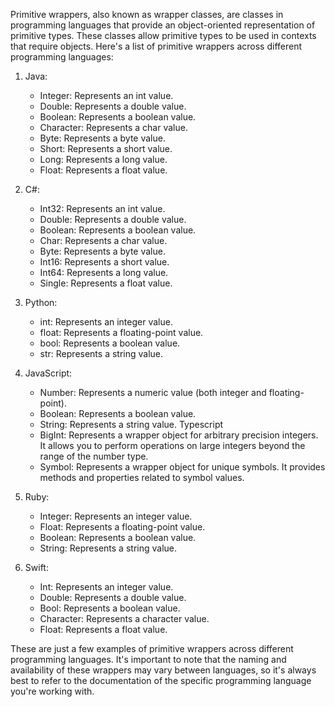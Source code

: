 Primitive wrappers, also known as wrapper classes, are classes in programming languages that provide an object-oriented representation of primitive types. These classes allow primitive types to be used in contexts that require objects. Here's a list of primitive wrappers across different programming languages:

1. Java:
   - Integer: Represents an int value.
   - Double: Represents a double value.
   - Boolean: Represents a boolean value.
   - Character: Represents a char value.
   - Byte: Represents a byte value.
   - Short: Represents a short value.
   - Long: Represents a long value.
   - Float: Represents a float value.

2. C#:
   - Int32: Represents an int value.
   - Double: Represents a double value.
   - Boolean: Represents a boolean value.
   - Char: Represents a char value.
   - Byte: Represents a byte value.
   - Int16: Represents a short value.
   - Int64: Represents a long value.
   - Single: Represents a float value.

3. Python:
   - int: Represents an integer value.
   - float: Represents a floating-point value.
   - bool: Represents a boolean value.
   - str: Represents a string value.

4. JavaScript:
   - Number: Represents a numeric value (both integer and floating-point).
   - Boolean: Represents a boolean value.
   - String: Represents a string value.
   Typescript
   - BigInt: Represents a wrapper object for arbitrary precision integers. It allows you to perform operations on large integers beyond the range of the number type.
   - Symbol: Represents a wrapper object for unique symbols. It provides methods and properties related to symbol values.

5. Ruby:
   - Integer: Represents an integer value.
   - Float: Represents a floating-point value.
   - Boolean: Represents a boolean value.
   - String: Represents a string value.

6. Swift:
   - Int: Represents an integer value.
   - Double: Represents a double value.
   - Bool: Represents a boolean value.
   - Character: Represents a character value.
   - Float: Represents a float value.

These are just a few examples of primitive wrappers across different programming languages. It's important to note that the naming and availability of these wrappers may vary between languages, so it's always best to refer to the documentation of the specific programming language you're working with.